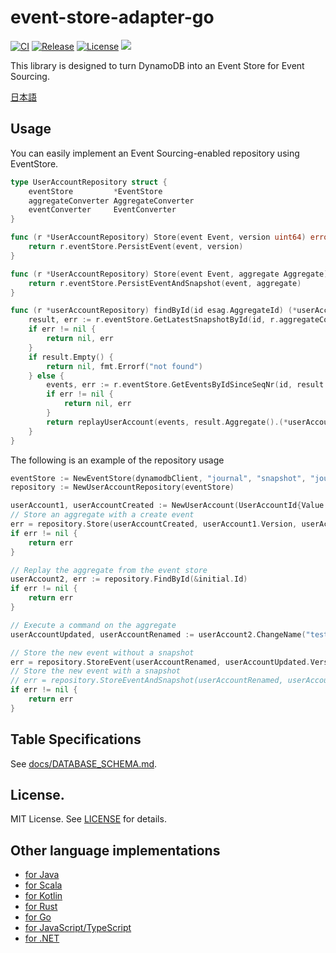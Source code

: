 # event-store-adapter-go

[![CI](https://github.com/j5ik2o/event-store-adapter-go/actions/workflows/ci.yml/badge.svg)](https://github.com/j5ik2o/event-store-adapter-go/actions/workflows/ci.yml)
[![Release](https://img.shields.io/github/v/release/j5ik2o/event-store-adapter-go.svg?style=flat-square)](https://github.com/j5ik2o/event-store-adapter-go/releases/latest)
[![License](https://img.shields.io/badge/License-MIT-blue.svg)](https://opensource.org/licenses/MIT)
[![](https://tokei.rs/b1/github/j5ik2o/event-store-adapter-go)](https://github.com/XAMPPRocky/tokei)

This library is designed to turn DynamoDB into an Event Store for Event Sourcing.

[日本語](./README.ja.md)

## Usage

You can easily implement an Event Sourcing-enabled repository using EventStore.

```go
type UserAccountRepository struct {
    eventStore         *EventStore
    aggregateConverter AggregateConverter
    eventConverter     EventConverter
}

func (r *UserAccountRepository) Store(event Event, version uint64) error {
    return r.eventStore.PersistEvent(event, version)
}

func (r *UserAccountRepository) Store(event Event, aggregate Aggregate) error {
    return r.eventStore.PersistEventAndSnapshot(event, aggregate)
}

func (r *userAccountRepository) findById(id esag.AggregateId) (*userAccount, error) {
	result, err := r.eventStore.GetLatestSnapshotById(id, r.aggregateConverter)
	if err != nil {
		return nil, err
	}
	if result.Empty() {
		return nil, fmt.Errorf("not found")
	} else {
		events, err := r.eventStore.GetEventsByIdSinceSeqNr(id, result.Aggregate().GetSeqNr()+1, r.eventConverter)
		if err != nil {
			return nil, err
		}
		return replayUserAccount(events, result.Aggregate().(*userAccount)), nil
	}
}
```

The following is an example of the repository usage

```go
eventStore := NewEventStore(dynamodbClient, "journal", "snapshot", "journal-aid-index", "snapshot-aid-index", 1)
repository := NewUserAccountRepository(eventStore)

userAccount1, userAccountCreated := NewUserAccount(UserAccountId{Value: "1"}, "test")
// Store an aggregate with a create event
err = repository.Store(userAccountCreated, userAccount1.Version, userAccount1)
if err != nil {
    return err
}

// Replay the aggregate from the event store
userAccount2, err := repository.FindById(&initial.Id)
if err != nil {
    return err
}

// Execute a command on the aggregate
userAccountUpdated, userAccountRenamed := userAccount2.ChangeName("test2")

// Store the new event without a snapshot
err = repository.StoreEvent(userAccountRenamed, userAccountUpdated.Version)
// Store the new event with a snapshot
// err = repository.StoreEventAndSnapshot(userAccountRenamed, userAccountUpdated)
if err != nil {
    return err
}
```

## Table Specifications

See [docs/DATABASE_SCHEMA.md](docs/DATABASE_SCHEMA.md).

## License.

MIT License. See [LICENSE](LICENSE) for details.

## Other language implementations

- [for Java](https://github.com/j5ik2o/event-store-adapter-java)
- [for Scala](https://github.com/j5ik2o/event-store-adapter-scala)
- [for Kotlin](https://github.com/j5ik2o/event-store-adapter-kotlin)
- [for Rust](https://github.com/j5ik2o/event-store-adapter-rs)
- [for Go](https://github.com/j5ik2o/event-store-adapter-go)
- [for JavaScript/TypeScript](https://github.com/j5ik2o/event-store-adapter-js)
- [for .NET](https://github.com/j5ik2o/event-store-adapter-dotnet)
